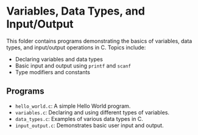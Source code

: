 # Variables, Data Types, and Input/Output

This folder contains programs demonstrating the basics of variables, data types, and input/output operations in C. Topics include:
- Declaring variables and data types
- Basic input and output using `printf` and `scanf`
- Type modifiers and constants

## Programs
- `hello_world.c`: A simple Hello World program.
- `variables.c`: Declaring and using different types of variables.
- `data_types.c`: Examples of various data types in C.
- `input_output.c`: Demonstrates basic user input and output.
